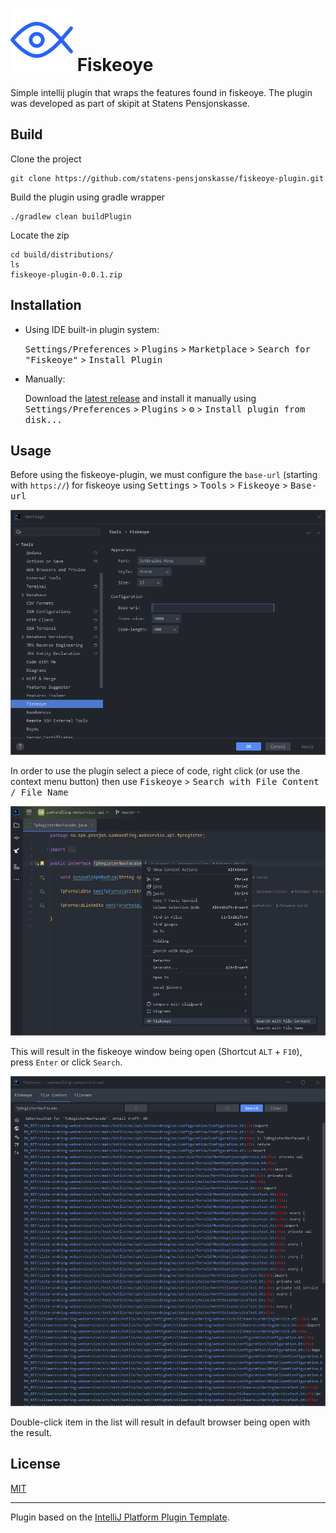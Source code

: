 # ![fiskeoye](./src/main/resources/META-INF/pluginIcon.svg) Fiskeoye

<!-- Plugin description -->
Simple intellij plugin that wraps the features found in fiskeoye. The plugin was developed as part of skipit at Statens Pensjonskasse.
<!-- Plugin description end -->

## Build

Clone the project

```
git clone https://github.com/statens-pensjonskasse/fiskeoye-plugin.git
```

Build the plugin using gradle wrapper

```
./gradlew clean buildPlugin
```

Locate the zip

```
cd build/distributions/
ls
fiskeoye-plugin-0.0.1.zip
```

## Installation

- Using IDE built-in plugin system:

  <kbd>Settings/Preferences</kbd> > <kbd>Plugins</kbd> > <kbd>Marketplace</kbd> > <kbd>Search for "Fiskeoye"</kbd> >
  <kbd>Install Plugin</kbd>

- Manually:

  Download the [latest release](https://github.com/statens-pensjonskasse/fiskeoye-plugin/releases/latest) and install it manually using
  <kbd>Settings/Preferences</kbd> > <kbd>Plugins</kbd> > <kbd>⚙️</kbd> > <kbd>Install plugin from disk...</kbd>

## Usage

Before using the fiskeoye-plugin, we must configure the `base-url` (starting with `https://`) for fiskeoye using
<kbd>Settings</kbd> > <kbd>Tools</kbd> > <kbd>Fiskeoye</kbd> > <kbd>Base-url</kbd>

![Image Alt text](./images/fiskeoye_2.png)

In order to use the plugin select a piece of code, right click (or use the context menu button) then use <kbd>Fiskeoye</kbd> > <kbd>Search with File Content / File Name</kbd> 

![Image Alt text](./images/fiskeoye_3.png)

This will result in the fiskeoye window being open (Shortcut `ALT` + `F10`), press `Enter` or click `Search`.

![Image Alt text](./images/fiskeoye_4.png)

Double-click item in the list will result in default browser being open with the result.

## License

[MIT](https://choosealicense.com/licenses/mit/)

---
Plugin based on the [IntelliJ Platform Plugin Template][template].

[template]: https://github.com/JetBrains/intellij-platform-plugin-template
